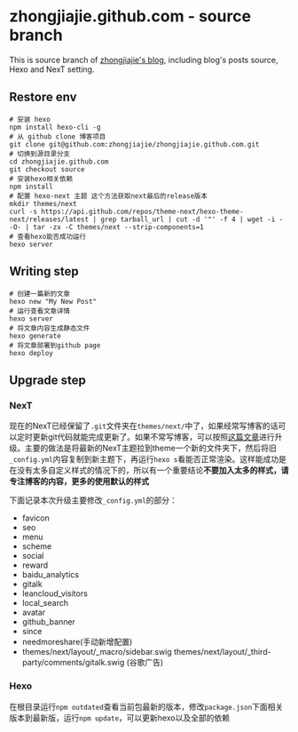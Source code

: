 # zhongjiajie.github.com - source branch

This is source branch of [zhongjiajie's blog][1], including blog's posts source, Hexo and NexT setting.

## Restore env

```shell
# 安装 hexo
npm install hexo-cli -g
# 从 github clone 博客项目
git clone git@github.com:zhongjiajie/zhongjiajie.github.com.git
# 切换到源目录分支
cd zhongjiajie.github.com
git checkout source
# 安装hexo相关依赖
npm install
# 配置 hexo-next 主题 这个方法获取next最后的release版本
mkdir themes/next
curl -s https://api.github.com/repos/theme-next/hexo-theme-next/releases/latest | grep tarball_url | cut -d '"' -f 4 | wget -i - -O- | tar -zx -C themes/next --strip-components=1
# 查看hexo能否成功运行
hexo server
```

## Writing step

```shell
# 创建一篇新的文章
hexo new "My New Post"
# 运行查看文章详情
hexo server
# 将文章内容生成静态文件
hexo generate
# 将文章部署到github page
hexo deploy
```

## Upgrade step

### NexT

现在的NexT已经保留了`.git`文件夹在`themes/next/`中了，如果经常写博客的话可以定时更新git代码就能完成更新了。如果不常写博客，可以按照[这篇文章][2]进行升级。主要的做法是将最新的NexT主题拉到theme一个新的文件夹下，然后将旧`_config.yml`内容复制到新主题下，再运行`hexo s`看能否正常渲染。这样能成功是在没有太多自定义样式的情况下的，所以有一个重要结论**不要加入太多的样式，请专注博客的内容，更多的使用默认的样式**

下面记录本次升级主要修改`_config.yml`的部分：

* favicon
* seo
* menu
* scheme
* social
* reward
* baidu_analytics
* gitalk
* leancloud_visitors
* local_search
* avatar
* github_banner
* since
* needmoreshare(手动新增配置)
* themes/next/layout/_macro/sidebar.swig  themes/next/layout/_third-party/comments/gitalk.swig  (谷歌广告)

### Hexo

在根目录运行`npm outdated`查看当前包最新的版本，修改`package.json`下面相关版本到最新版，运行`npm update`，可以更新hexo以及全部的依赖

[1]: http://zhongjiajie.com
[2]: https://github.com/theme-next/hexo-theme-next/blob/master/docs/zh-CN/UPDATE-FROM-5.1.X.md
